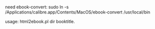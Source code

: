 need ebook-convert:
  sudo ln -s /Applications/calibre.app/Contents/MacOS/ebook-convert /usr/local/bin 

usage:
html2ebook.pl dir booktitle.

